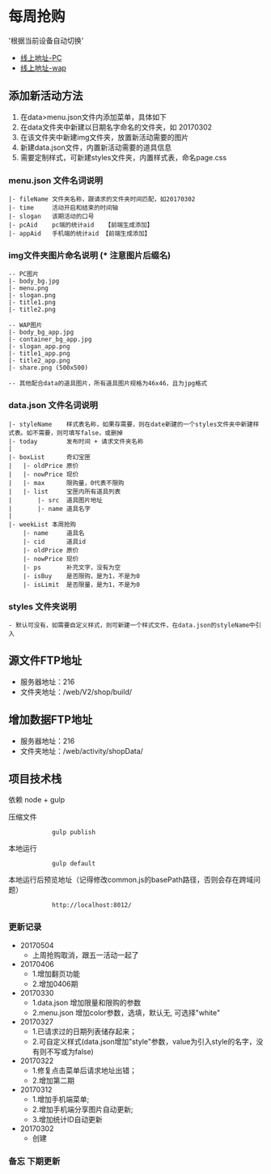 # 每周抢购



'根据当前设备自动切换'
- [线上地址-PC](http://www.m3guo.com/v2/shop/)
- [线上地址-wap](http://www.m3guo.com/v2/shop/app.html)



## 添加新活动方法
1. 在data>menu.json文件内添加菜单，具体如下
2. 在data文件夹中新建以日期名字命名的文件夹，如 20170302
3. 在该文件夹中新建img文件夹，放置新活动需要的图片
4. 新建data.json文件，内置新活动需要的道具信息
5. 需要定制样式，可新建styles文件夹，内置样式表，命名page.css


### menu.json 文件名词说明
    |- fileName 文件夹名称，跟请求的文件夹时间匹配，如20170302
    |- time     活动开启和结束的时间轴
    |- slogan   该期活动的口号
    |- pcAid    pc端的统计aid   【前端生成添加】
    |- appAid   手机端的统计aid 【前端生成添加】

### img文件夹图片命名说明 (* 注意图片后缀名)
    -- PC图片
    |- body_bg.jpg
    |- menu.png
    |- slogan.png
    |- title1.png
    |- title2.png

    -- WAP图片
    |- body_bg_app.jpg
    |- container_bg_app.jpg
    |- slogan_app.png
    |- title1_app.png
    |- title2_app.png
    |- share.png (500x500)

    -- 其他配合data的道具图片，所有道具图片规格为46x46，且为jpg格式


### data.json 文件名词说明
    |- styleName    样式表名称，如果存需要，则在date新建的一个styles文件夹中新建样式表。如不需要，则可填写false，或删掉
    |- today        发布时间 + 请求文件夹名称
    |
    |- boxList      奇幻宝匣
    |   |- oldPrice 原价
    |   |- nowPrice 现价
    |   |- max      限购量，0代表不限购
    |   |- list     宝匣内所有道具列表
    |       |- src  道具图片地址
    |       |- name 道具名字
    |
    |- weekList 本周抢购
        |- name     道具名
        |- cid      道具id
        |- oldPrice 原价
        |- nowPrice 现价
        |- ps       补充文字，没有为空
        |- isBuy    是否限购，是为1，不是为0
        |- isLimit  是否限量，是为1，不是为0



### styles 文件夹说明
    - 默认可没有，如需要自定义样式，则可新建一个样式文件，在data.json的styleName中引入




## 源文件FTP地址

- 服务器地址：216
- 文件夹地址：/web/V2/shop/build/


## 增加数据FTP地址

- 服务器地址：216
- 文件夹地址：/web/activity/shopData/



## 项目技术栈
依赖 node + gulp


压缩文件

                gulp publish

本地运行

                gulp default

本地运行后预览地址（记得修改common.js的basePath路径，否则会存在跨域问题）

                http://localhost:8012/



### 更新记录
- 20170504
    - 上周抢购取消，跟五一活动一起了
- 20170406
    - 1.增加翻页功能
    - 2.增加0406期
- 20170330
    - 1.data.json 增加限量和限购的参数
    - 2.menu.json 增加color参数，选填，默认无, 可选择"white"
- 20170327 
    - 1.已请求过的日期列表储存起来；
    - 2.可自定义样式(data.json增加"style"参数，value为引入style的名字，没有则不写或为false)
- 20170322 
    - 1.修复点击菜单后请求地址出错；
    - 2.增加第二期
- 20170312 
    - 1.增加手机端菜单; 
    - 2.增加手机端分享图片自动更新; 
    - 3.增加统计ID自动更新
- 20170302 
    - 创建



### 备忘 下期更新
